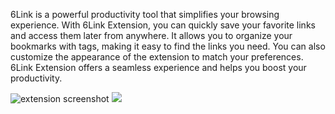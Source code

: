 6Link is a powerful productivity tool that simplifies your browsing experience. With 6Link Extension, you can quickly save your favorite links and access them later from anywhere. It allows you to organize your bookmarks with tags, making it easy to find the links you need. You can also customize the appearance of the extension to match your preferences. 6Link Extension offers a seamless experience and helps you boost your productivity.

<img src='https://raw.githubusercontent.com/x3sammy/chrome-extension/main/public/Screenshot%20from%202023-07-09%2014-16-39.png' title='extension screenshot'/> <img src='https://raw.githubusercontent.com/x3sammy/chrome-extension/main/public/Screenshot%20from%202023-07-09%2014-18-50.png'/>

